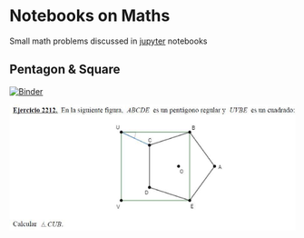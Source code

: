 # Notebooks on Maths

Small math problems discussed in [jupyter] notebooks


## Pentagon & Square
[![Binder](https://mybinder.org/badge_logo.svg)](https://mybinder.org/v2/gh/pcrespov/maths-notebooks.git/master?filepath=pepa-penthagonsquare%2FPentagonSquare.ipynb)

![](pepa-penthagonsquare/geometry.jpg)



[jupyter]:https://jupyter.org